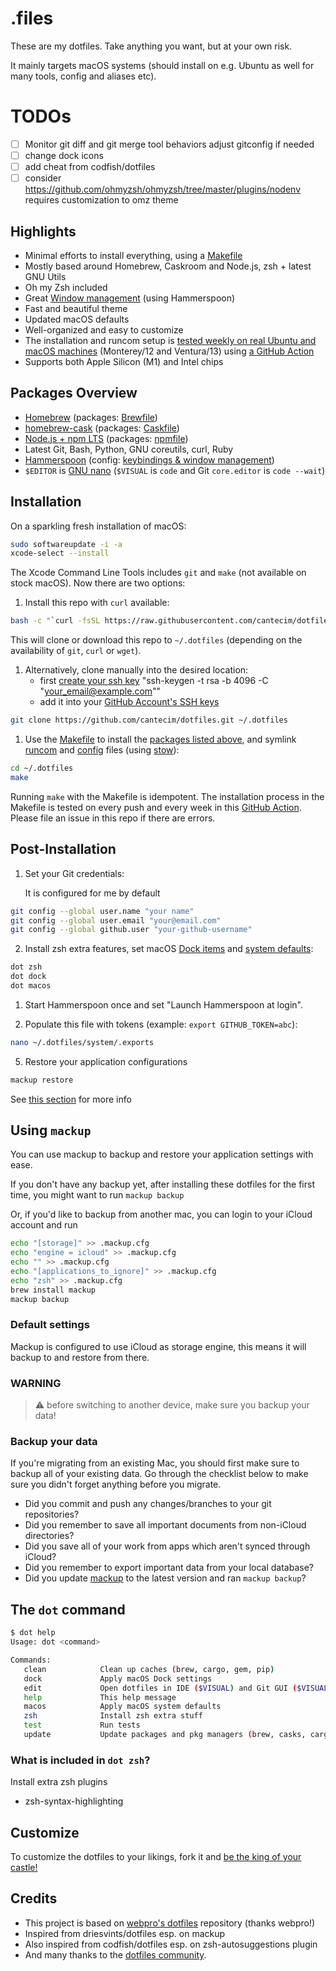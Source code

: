 # .files

These are my dotfiles. Take anything you want, but at your own risk.

It mainly targets macOS systems (should install on e.g. Ubuntu as well for many tools, config and aliases etc).

# TODOs
- [ ] Monitor git diff and git merge tool behaviors adjust gitconfig if needed
- [ ] change dock icons
- [ ] add cheat from codfish/dotfiles
- [ ] consider https://github.com/ohmyzsh/ohmyzsh/tree/master/plugins/nodenv requires customization to omz theme

## Highlights

- Minimal efforts to install everything, using a [Makefile](./Makefile)
- Mostly based around Homebrew, Caskroom and Node.js, zsh + latest GNU Utils
- Oh my Zsh included
- Great [Window management](./config/hammerspoon/README.md) (using Hammerspoon)
- Fast and beautiful theme
- Updated macOS defaults
- Well-organized and easy to customize
- The installation and runcom setup is
  [tested weekly on real Ubuntu and macOS machines](https://github.com/cantecim/dotfiles/actions)
  (Monterey/12 and Ventura/13) using [a GitHub Action](./.github/workflows/dotfiles-installation.yml)
- Supports both Apple Silicon (M1) and Intel chips

## Packages Overview

- [Homebrew](https://brew.sh) (packages: [Brewfile](./install/Brewfile))
- [homebrew-cask](https://github.com/Homebrew/homebrew-cask) (packages: [Caskfile](./install/Caskfile))
- [Node.js + npm LTS](https://nodejs.org/en/download/) (packages: [npmfile](./install/npmfile))
- Latest Git, Bash, Python, GNU coreutils, curl, Ruby
- [Hammerspoon](https://www.hammerspoon.org) (config: [keybindings & window management](./config/hammerspoon))
- `$EDITOR` is [GNU nano](https://www.nano-editor.org) (`$VISUAL` is `code` and Git `core.editor` is `code --wait`)

## Installation

On a sparkling fresh installation of macOS:

```bash
sudo softwareupdate -i -a
xcode-select --install
```

The Xcode Command Line Tools includes `git` and `make` (not available on stock macOS). Now there are two options:

1. Install this repo with `curl` available:

```bash
bash -c "`curl -fsSL https://raw.githubusercontent.com/cantecim/dotfiles/master/remote-install.sh`"
```

This will clone or download this repo to `~/.dotfiles` (depending on the availability of `git`, `curl` or `wget`).

1. Alternatively, clone manually into the desired location:
   - first [create your ssh key](https://docs.github.com/en/authentication/connecting-to-github-with-ssh/adding-a-new-ssh-key-to-your-github-account) "ssh-keygen -t rsa -b 4096 -C "your_email@example.com""
   - add it into your [GitHub Account's SSH keys](https://github.com/settings/keys)

```bash
git clone https://github.com/cantecim/dotfiles.git ~/.dotfiles
```

1. Use the [Makefile](./Makefile) to install the [packages listed above](#packages-overview), and symlink
   [runcom](./runcom) and [config](./config) files (using [stow](https://www.gnu.org/software/stow/)):

```bash
cd ~/.dotfiles
make
```

Running `make` with the Makefile is idempotent. The installation process in the Makefile is tested on every push and every week in this
[GitHub Action](https://github.com/cantecim/dotfiles/actions). Please file an issue in this repo if there are errors.

## Post-Installation

1. Set your Git credentials:

   It is configured for me by default

```sh
git config --global user.name "your name"
git config --global user.email "your@email.com"
git config --global github.user "your-github-username"
```

2. Install zsh extra features, set macOS [Dock items](./macos/dock.sh) and [system defaults](./macos/defaults.sh):

```sh
dot zsh
dot dock
dot macos
```

1. Start Hammerspoon once and set "Launch Hammerspoon at login".

2. Populate this file with tokens (example: `export GITHUB_TOKEN=abc`):

```sh
nano ~/.dotfiles/system/.exports
```

5. Restore your application configurations

```sh
mackup restore
```

See [this section](#using-mackup) for more info

## Using `mackup`

You can use mackup to backup and restore your application settings with ease.

If you don't have any backup yet, after installing these dotfiles for the first time, you might want to run `mackup backup`

Or, if you'd like to backup from another mac, you can login to your iCloud account and run

```sh
echo "[storage]" >> .mackup.cfg
echo "engine = icloud" >> .mackup.cfg
echo "" >> .mackup.cfg
echo "[applications_to_ignore]" >> .mackup.cfg
echo "zsh" >> .mackup.cfg
brew install mackup
mackup backup
```

### Default settings
Mackup is configured to use iCloud as storage engine, this means it will backup to and restore from there.

### WARNING
> ⚠️ before switching to another device, make sure you backup your data!

### Backup your data

If you're migrating from an existing Mac, you should first make sure to backup all of your existing data. Go through the checklist below to make sure you didn't forget anything before you migrate.

- Did you commit and push any changes/branches to your git repositories?
- Did you remember to save all important documents from non-iCloud directories?
- Did you save all of your work from apps which aren't synced through iCloud?
- Did you remember to export important data from your local database?
- Did you update [mackup](https://github.com/lra/mackup) to the latest version and ran `mackup backup`?

## The `dot` command

```sh
$ dot help
Usage: dot <command>

Commands:
   clean            Clean up caches (brew, cargo, gem, pip)
   dock             Apply macOS Dock settings
   edit             Open dotfiles in IDE ($VISUAL) and Git GUI ($VISUAL_GIT)
   help             This help message
   macos            Apply macOS system defaults
   zsh              Install zsh extra stuff
   test             Run tests
   update           Update packages and pkg managers (brew, casks, cargo, pip3, npm, gems, macOS)
```

### What is included in `dot zsh`?
Install extra zsh plugins

- zsh-syntax-highlighting

## Customize

To customize the dotfiles to your likings, fork it and [be the king of your castle!](https://www.webpro.nl/articles/getting-started-with-dotfiles)

## Credits

- This project is based on [webpro's dotfiles](https://github.com/webpro/dotfiles) repository (thanks webpro!)
- Inspired from driesvints/dotfiles esp. on mackup
- Also inspired from codfish/dotfiles esp. on zsh-autosuggestions plugin
- And many thanks to the [dotfiles community](https://dotfiles.github.io).
